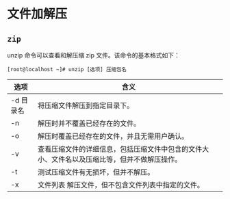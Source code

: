# 文件加解压

## `zip`

unzip 命令可以查看和解压缩 zip 文件。该命令的基本格式如下：

```shell
[root@localhost ~]# unzip [选项] 压缩包名
```

|选项|	含义|
|---|---|
|-d 目录名|	将压缩文件解压到指定目录下。|
|-n|	解压时并不覆盖已经存在的文件。|
|-o	|解压时覆盖已经存在的文件，并且无需用户确认。|
|-v|	查看压缩文件的详细信息，包括压缩文件中包含的文件大小、文件名以及压缩比等，但并不做解压操作。|
|-t	|测试压缩文件有无损坏，但并不解压。|
|-x| 文件列表	解压文件，但不包含文件列表中指定的文件。|